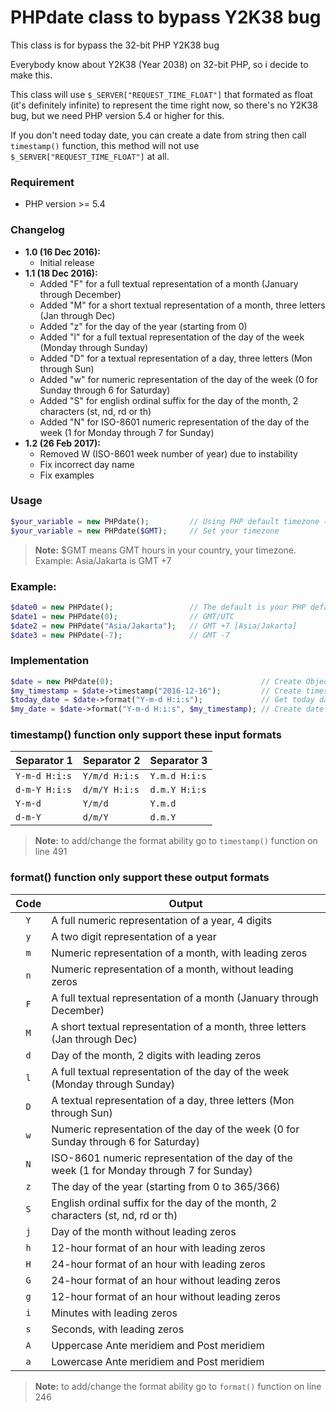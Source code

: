 # PHPdate class to bypass Y2K38 bug
This class is for bypass the 32-bit PHP Y2K38 bug

Everybody know about Y2K38 (Year 2038) on 32-bit PHP, so i decide to make this.

This class will use `$_SERVER["REQUEST_TIME_FLOAT"]` that formated as float (it's definitely infinite) to represent the time right now, so there's no Y2K38 bug, but we need PHP version 5.4 or higher for this.

If you don't need today date, you can create a date from string then call `timestamp()` function, this method will not use `$_SERVER["REQUEST_TIME_FLOAT"]` at all.

### Requirement
* PHP version >= 5.4
	
### Changelog
* **1.0 (16 Dec 2016):**
	- Initial release
* **1.1 (18 Dec 2016):**
	- Added "F" for a full textual representation of a month (January through December)
	- Added "M" for a short textual representation of a month, three letters (Jan through Dec)
	- Added "z" for the day of the year (starting from 0)
	- Added "l" for a full textual representation of the day of the week (Monday through Sunday)
	- Added "D" for a textual representation of a day, three letters (Mon through Sun)
	- Added "w" for numeric representation of the day of the week (0 for Sunday through 6 for Saturday)
	- Added "S" for english ordinal suffix for the day of the month, 2 characters (st, nd, rd or th)
	- Added "N" for ISO-8601 numeric representation of the day of the week (1 for Monday through 7 for Sunday)
* **1.2 (26 Feb 2017):**
	- Removed W (ISO-8601 week number of year) due to instability
	- Fix incorrect day name
	- Fix examples
	
### Usage
```php
$your_variable = new PHPdate();			// Using PHP default timezone (you can set this in 'php.ini')
$your_variable = new PHPdate($GMT);		// Set your timezone
```

> **Note:** $GMT means GMT hours in your country, your timezone. Example: Asia/Jakarta is GMT +7

### Example:
```php
$date0 = new PHPdate();					// The default is your PHP default timezone
$date1 = new PHPdate(0);				// GMT/UTC
$date2 = new PHPdate("Asia/Jakarta");	// GMT +7 [Asia/Jakarta]
$date3 = new PHPdate(-7);				// GMT -7
```
	
### Implementation
```php
$date = new PHPdate(0);									// Create Object and date_timezone_set to GMT (+0 hour)
$my_timestamp = $date->timestamp("2016-12-16");			// Create timestamp of "2016-12-16 00:00:00"
$today_date = $date->format("Y-m-d H:i:s");				// Get today date and format it to "Y-m-d H:i:s"
$my_date = $date->format("Y-m-d H:i:s", $my_timestamp);	// Create date from timestamp
```
	
### timestamp() function only support these input formats
| Separator 1   | Separator 2   | Separator 3   |
| ------------- | ------------- | ------------- |
| `Y-m-d H:i:s` | `Y/m/d H:i:s` | `Y.m.d H:i:s` |
| `d-m-Y H:i:s` | `d/m/Y H:i:s` | `d.m.Y H:i:s` |
| `Y-m-d`       | `Y/m/d`       | `Y.m.d`       |
| `d-m-Y`       | `d/m/Y`       | `d.m.Y`       |

> **Note:** to add/change the format ability go to `timestamp()` function on line 491
	
### format() function only support these output formats
| Code | Output                                                                                     |
|:----:| -------------------------------------------------------------------------------------------|
|`Y`   | A full numeric representation of a year, 4 digits                                          |
|`y`   | A two digit representation of a year                                                       |
|`m`   | Numeric representation of a month, with leading zeros                                      |
|`n`   | Numeric representation of a month, without leading zeros                                   |
|`F`   | A full textual representation of a month (January through December)                        |
|`M`   | A short textual representation of a month, three letters (Jan through Dec)                 |
|`d`   | Day of the month, 2 digits with leading zeros                                              |
|`l`   | A full textual representation of the day of the week (Monday through Sunday)               |
|`D`   | A textual representation of a day, three letters (Mon through Sun)                         |
|`w`   | Numeric representation of the day of the week (0 for Sunday through 6 for Saturday)        |
|`N`   | ISO-8601 numeric representation of the day of the week (1 for Monday through 7 for Sunday) |
|`z`   | The day of the year (starting from 0 to 365/366)                                           |
|`S`   | English ordinal suffix for the day of the month, 2 characters (st, nd, rd or th)           |
|`j`   | Day of the month without leading zeros                                                     |
|`h`   | 12-hour format of an hour with leading zeros                                               |
|`H`   | 24-hour format of an hour with leading zeros                                               |
|`G`   | 24-hour format of an hour without leading zeros                                            |
|`g`   | 12-hour format of an hour without leading zeros                                            |
|`i`   | Minutes with leading zeros                                                                 |
|`s`   | Seconds, with leading zeros                                                                |
|`A`   | Uppercase Ante meridiem and Post meridiem                                                  |
|`a`   | Lowercase Ante meridiem and Post meridiem                                                  |

> **Note:** to add/change the format ability go to `format()` function on line 246
